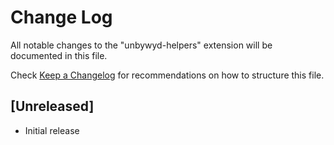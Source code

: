 # Change Log

All notable changes to the "unbywyd-helpers" extension will be documented in this file.

Check [Keep a Changelog](http://keepachangelog.com/) for recommendations on how to structure this file.

## [Unreleased]

- Initial release